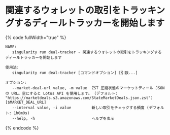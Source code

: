 # 関連するウォレットの取引をトラッキングするディールトラッカーを開始します

{% code fullWidth="true" %}
```
NAME:
   singularity run deal-tracker - 関連するウォレットの取引をトラッキングするディールトラッカーを開始します

使用法:
   singularity run deal-tracker [コマンドオプション] [引数...]

オプション:
   --market-deal-url value, -m value  ZST 圧縮状態のマーケットディール JSON の URL。空にすると Lotus API を使用します。 (デフォルト: "https://marketdeals.s3.amazonaws.com/StateMarketDeals.json.zst") [$MARKET_DEAL_URL]
   --interval value, -i value         新しい取引をチェックする頻度 (デフォルト: 1h0m0s)
   --help, -h                         ヘルプを表示
```
{% endcode %}